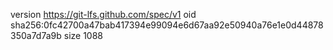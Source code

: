 version https://git-lfs.github.com/spec/v1
oid sha256:0fc42700a47bab417394e99094e6d67aa92e50940a76e1e0d44878350a7d7a9b
size 1088
